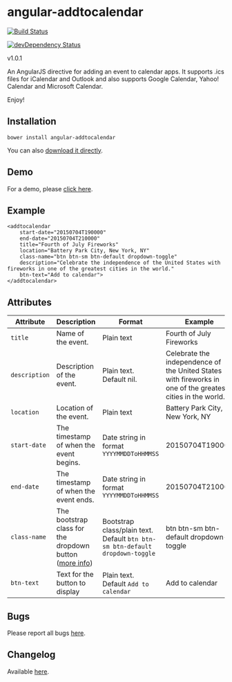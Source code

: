 # angular-addtocalendar 

[![Build Status](https://travis-ci.org/jshor/angular-addtocalendar.png?branch=master)](https://travis-ci.org/jshor/angular-addtocalendar) 

[![devDependency Status](https://david-dm.org/dalelotts/angular-bootstrap-datetimepicker/dev-status.png)](https://david-dm.org/jshor/angular-addtocalendar#info=devDependencies)

v1.0.1

An AngularJS directive for adding an event to calendar apps. It supports .ics files for iCalendar and Outlook and also supports Google Calendar, Yahoo! Calendar and Microsoft Calendar.

Enjoy!

## Installation

    bower install angular-addtocalendar

You can also [download it directly](https://github.com/jshor/angular-addtocalendar/archive/v1.0.1.tar.gz).

## Demo

For a demo, please [click here](http://jshor.github.io/angular-addtocalendar/demo/).

## Example

	<addtocalendar
		start-date="20150704T190000"
		end-date="20150704T210000"
		title="Fourth of July Fireworks"
		location="Battery Park City, New York, NY"
		class-name="btn btn-sm btn-default dropdown-toggle"
		description="Celebrate the independence of the United States with fireworks in one of the greatest cities in the world."
		btn-text="Add to calendar">
	</addtocalendar>

## Attributes

| **Attribute** 	| **Description**                                                                                              	| **Format**                                                                   	| **Example**                                                                                                	| **Required** 	|
|---------------	|--------------------------------------------------------------------------------------------------------------	|------------------------------------------------------------------------------	|------------------------------------------------------------------------------------------------------------	|--------------	|
| `title`       	| Name of the event.                                                                                           	| Plain text                                                                   	| Fourth of July Fireworks                                                                                   	| Yes          	|
| `description` 	| Description of the event.                                                                                    	| Plain text. Default nil.                                                     	| Celebrate the independence of the United States with fireworks in one of the greatest cities in the world. 	| No           	|
| `location`    	| Location of the event.                                                                                       	| Plain text                                                                   	| Battery Park City, New York, NY                                                                            	| Yes          	|
| `start-date`  	| The timestamp of when the event begins.                                                                      	| Date string in format `YYYYMMDDToHHMMSS`                                     	| 20150704T190000                                                                                            	| Yes          	|
| `end-date`    	| The timestamp of when the event ends.                                                                        	| Date string in format `YYYYMMDDToHHMMSS`                                     	| 20150704T210000                                                                                            	| Yes          	|
| `class-name`  	| The bootstrap class for the dropdown button ([more info](http://getbootstrap.com/components/#btn-dropdowns)) 	| Bootstrap class/plain text. Default `btn btn-sm btn-default dropdown-toggle` 	| btn btn-sm btn-default dropdown-toggle                                                                     	| No           	|
| `btn-text`  	| Text for the button to display								 	| Plain text. Default `Add to calendar`					| Add to  calendar                                                                    		| No           	|

## Bugs

Please report all bugs [here](https://github.com/jshor/angular-addtocalendar/issues).

## Changelog

Available [here](https://github.com/jshor/angular-addtocalendar/blob/master/CHANGELOG.md).
